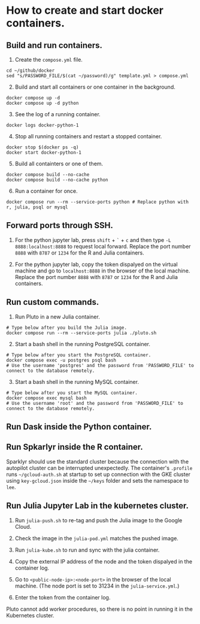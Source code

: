 # How to create and start docker containers.

## Build and run containers.

1. Create the `compose.yml` file.

```Shell
cd ~/github/docker
sed "s/PASSWORD_FILE/$(cat ~/password)/g" template.yml > compose.yml
```

2. Build and start all containers or one container in the background.

```Shell
docker compose up -d
docker compose up -d python
```

3. See the log of a running container.

```Shell
docker logs docker-python-1
```

4. Stop all running containers and restart a stopped container.

```Shell
docker stop $(docker ps -q)
docker start docker-python-1
```

5. Build all containters or one of them.

```Shell
docker compose build --no-cache
docker compose build --no-cache python
```

6. Run a container for once.

```Shell
docker compose run --rm --service-ports python # Replace python with r, julia, psql or mysql
```

## Forward ports through SSH.

1. For the python jupyter lab, press `shift` + `` ` `` + `c` and then type `-L 8888:localhost:8888` to request local forward. Replace the port number `8888` with `8787` or `1234` for the R and Julia containers.

2. For the python jupyter lab, copy the token dispalyed on the virtual machine and go to `localhost:8888` in the browser of the local machine.  Replace the port number `8888` with `8787` or `1234` for the R and Julia containers.

## Run custom commands.

1. Run Pluto in a new Julia container.

```Shell
# Type below after you build the Julia image.
docker compose run --rm --service-ports julia ./pluto.sh
```

2. Start a bash shell in the running PostgreSQL container.

```Shell
# Type below after you start the PostgreSQL container.
docker compose exec -u postgres psql bash
# Use the username 'postgres' and the password from 'PASSWORD_FILE' to connect to the database remotely.
```

3. Start a bash shell in the running MySQL container.

```Shell
# Type below after you start the MySQL container.
docker compose exec mysql bash
# Use the username 'root' and the password from 'PASSWORD_FILE' to connect to the database remotely.
```

## Run Dask inside the Python container.



## Run Spkarlyr inside the R container.

Sparklyr should use the standard cluster because the connection with the autopilot cluster can be interrupted unexpectedly. The container's `.profile` runs `~/gcloud-auth.sh` at startup to set up connection with the GKE cluster using `key-gcloud.json` inside the `~/keys` folder and sets the namespace to `lee`.

## Run Julia Jupyter Lab in the kubernetes cluster.

1. Run `julia-push.sh` to re-tag and push the Julia image to the Google Cloud.

2. Check the image in the `julia-pod.yml` matches the pushed image.

3. Run `julia-kube.sh` to run and sync with the julia container.

4. Copy the external IP address of the node and the token dispalyed in the container log.

5. Go to `<public-node-ip>:<node-port>` in the browser of the local machine. (The node port is set to 31234 in the `julia-service.yml`.)

6. Enter the token from the container log.

Pluto cannot add worker procedures, so there is no point in running it in the Kubernetes cluster.

